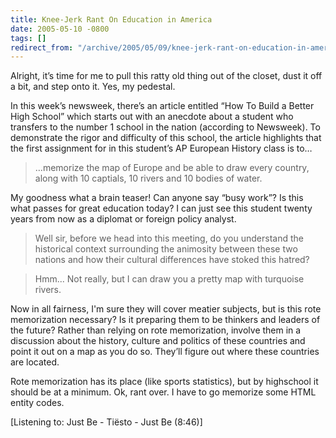 ```yaml
---
title: Knee-Jerk Rant On Education in America
date: 2005-05-10 -0800
tags: []
redirect_from: "/archive/2005/05/09/knee-jerk-rant-on-education-in-america.aspx/"
---
```


Alright, it’s time for me to pull this ratty old thing out of the
closet, dust it off a bit, and step onto it. Yes, my pedestal.

In this week’s newsweek, there’s an article entitled “How To Build a
Better High School” which starts out with an anecdote about a student
who transfers to the number 1 school in the nation (according to
Newsweek). To demonstrate the rigor and difficulty of this school, the
article highlights that the first assignment for in this student’s AP
European History class is to…

> …memorize the map of Europe and be able to draw every country, along
> with 10 captials, 10 rivers and 10 bodies of water.

My goodness what a brain teaser! Can anyone say “busy work”? Is this
what passes for great education today? I can just see this student
twenty years from now as a diplomat or foreign policy analyst.

> Well sir, before we head into this meeting, do you understand the
> historical context surrounding the animosity between these two nations
> and how their cultural differences have stoked this hatred?

> Hmm... Not really, but I can draw you a pretty map with turquoise
> rivers.

Now in all fairness, I'm sure they will cover meatier subjects, but is
this rote memorization necessary? Is it preparing them to be thinkers
and leaders of the future? Rather than relying on rote memorization,
involve them in a discussion about the history, culture and politics of
these countries and point it out on a map as you do so. They’ll figure
out where these countries are located.

Rote memorization has its place (like sports statistics), but by
highschool it should be at a minimum. Ok, rant over. I have to go
memorize some HTML entity codes.

[Listening to: Just Be - Tiësto - Just Be (8:46)]

